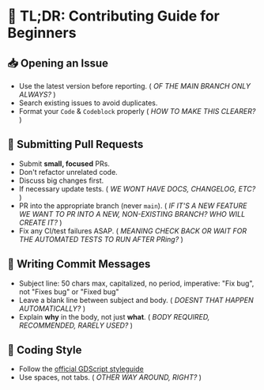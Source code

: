 # 🧠 TL;DR: Contributing Guide for Beginners

## :inbox_tray: Opening an Issue

- Use the latest version before reporting.    ( *OF THE MAIN BRANCH ONLY ALWAYS?* )
- Search existing issues to avoid duplicates.
- Format your `Code` & ```Codeblock``` properly ( *HOW TO MAKE THIS CLEARER?* )

## :repeat: Submitting Pull Requests

- Submit **small, focused** PRs.
- Don't refactor unrelated code.
- Discuss big changes first.
- If necessary update tests.    ( *WE WONT HAVE DOCS, CHANGELOG, ETC?* )
- PR into the appropriate branch (never `main`).    ( *IF IT'S A NEW FEATURE WE WANT TO PR INTO A NEW, NON-EXISTING BRANCH? WHO WILL CREATE IT?* )
- Fix any CI/test failures ASAP.    ( *MEANING CHECK BACK OR WAIT FOR THE AUTOMATED TESTS TO RUN AFTER PRing?* )

## :memo: Writing Commit Messages

- Subject line: 50 chars max, capitalized, no period, imperative: "Fix bug", not "Fixes bug" or "Fixed bug"
- Leave a blank line between subject and body.        ( *DOESNT THAT HAPPEN AUTOMATICALLY?* )
- Explain **why** in the body, not just **what**.    ( *BODY REQUIRED, RECOMMENDED, RARELY USED?* )

## :nail_care: Coding Style

- Follow the [official GDScript styleguide](https://docs.godotengine.org/en/stable/tutorials/scripting/gdscript/gdscript_styleguide.html)
- Use spaces, not tabs.        ( *OTHER WAY AROUND, RIGHT?* )
